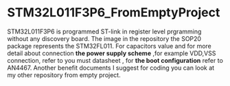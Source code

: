 # STM32L011F3P6_FromEmptyProject
STM32L011F3P6 is programmed ST-link in register level prgramming without any discovery board.
The image in the repository the SOP20 package represents the STM32FL011. For capacitors value  and for more detail about connection  **the power supply scheme** ,for example VDD,VSS connection, refer to you must datasheet , for **the boot configuration** refer to AN4467. Another benefit documents I suggest for coding you can look at my other repository from empty project.
